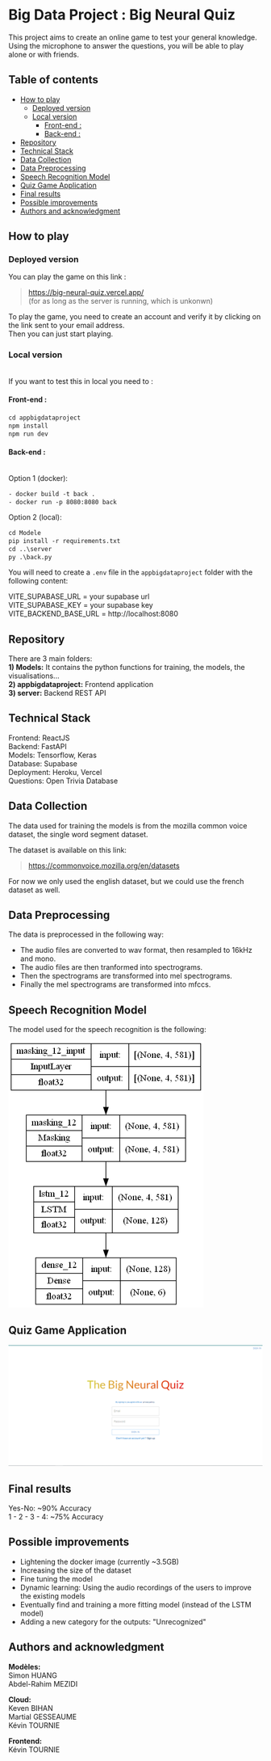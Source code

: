 # Big Data Project : Big Neural Quiz <!-- omit in toc -->


This project aims to create an online game to test your general knowledge. <br/>
Using the microphone to answer the questions, you will be able to play alone or with friends.

## Table of contents <!-- omit from toc -->

- [How to play](#how-to-play)
  - [Deployed version](#deployed-version)
  - [Local version](#local-version)
    - [Front-end :](#front-end-)
    - [Back-end :](#back-end-)
- [Repository](#repository)
- [Technical Stack](#technical-stack)
- [Data Collection](#data-collection)
- [Data Preprocessing](#data-preprocessing)
- [Speech Recognition Model](#speech-recognition-model)
- [Quiz Game Application](#quiz-game-application)
- [Final results](#final-results)
- [Possible improvements](#possible-improvements)
- [Authors and acknowledgment](#authors-and-acknowledgment)



## How to play
### Deployed version

You can play the game on this link : 

>https://big-neural-quiz.vercel.app/  
(for as long as the server is running, which is unkonwn)

To play the game, you need to create an account and verify it by clicking on the link sent to your email address. <br/>
Then you can just start playing.

### Local version
<br/>
If you want to test this in local you need to :

#### Front-end : 

    cd appbigdataproject 
    npm install 
    npm run dev
  
#### Back-end :
<br/>
Option 1 (docker): 

    - docker build -t back . 
    - docker run -p 8080:8080 back
Option 2 (local): 

    cd Modele
    pip install -r requirements.txt
    cd ..\server
    py .\back.py

You will need to create a `.env` file in the `appbigdataproject` folder with the following content: <br/>

VITE_SUPABASE_URL = your supabase url <br/>
VITE_SUPABASE_KEY = your supabase key <br/>
VITE_BACKEND_BASE_URL = http://localhost:8080 <br/>






## Repository

There are 3 main folders: <br />
**1) Models:** It contains the python functions for training, the models, the visualisations... <br />
**2) appbigdataproject:** Frontend application <br />
**3) server:** Backend REST API<br />

## Technical Stack

Frontend: ReactJS <br />
Backend: FastAPI <br />
Models: Tensorflow, Keras <br />
Database: Supabase <br />
Deployment: Heroku, Vercel <br />
Questions: Open Trivia Database <br />

## Data Collection

The data used for training the models is from the mozilla common voice dataset, the single word segment dataset. <br />

The dataset is available on this link: <br />
>https://commonvoice.mozilla.org/en/datasets <br />

For now we only used the english dataset, but we could use the french dataset as well. <br />
## Data Preprocessing

The data is preprocessed in the following way: <br />

- The audio files are converted to wav format, then resampled to 16kHz and mono. <br />
- The audio files are then tranformed into spectrograms. <br />
- Then the spectrograms are transformed into mel spectrograms. <br />
- Finally the mel spectrograms are transformed into mfccs. <br />
## Speech Recognition Model

The model used for the speech recognition is the following: <br />

![alt text](/images/model.png "Model")

## Quiz Game Application

![alt text](/images/quiz_application_image.png "Connection page")

## Final results

Yes-No: ~90% Accuracy  
1 - 2 - 3 - 4: ~75% Accuracy

## Possible improvements

- Lightening the docker image (currently ~3.5GB)
- Increasing the size of the dataset
- Fine tuning the model
- Dynamic learning: Using the audio recordings of the users to improve the existing models
- Eventually find and training a more fitting model (instead of the LSTM model)
- Adding a new category for the outputs: "Unrecognized"

## Authors and acknowledgment

**Modèles:** <br />
Simon HUANG <br />
Abdel-Rahim MEZIDI <br />

**Cloud:** <br />
Keven BIHAN <br />
Martial GESSEAUME <br />
Kévin TOURNIE <br />

**Frontend:** <br />
Kévin TOURNIE <br />
